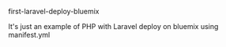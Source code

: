 first-laravel-deploy-bluemix

It's just an example of PHP with Laravel deploy on bluemix using manifest.yml
